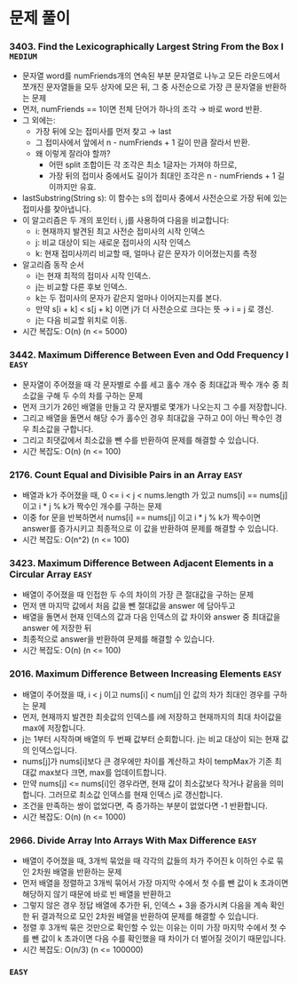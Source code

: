 # 문제 풀이

### 3403. Find the Lexicographically Largest String From the Box I ```MEDIUM```
- 문자열 word를 numFriends개의 연속된 부분 문자열로 나누고 모든 라운드에서 쪼개진 문자열들을 모두 상자에 모은 뒤, 그 중 사전순으로 가장 큰 문자열을 반환하는 문제
- 먼저, numFriends == 1이면 전체 단어가 하나의 조각 → 바로 word 반환.
- 그 외에는:
  + 가장 뒤에 오는 접미사를 먼저 찾고 → last
  + 그 접미사에서 앞에서 n - numFriends + 1 길이 만큼 잘라서 반환.
  + 왜 이렇게 잘라야 할까?
    - 어떤 split 조합이든 각 조각은 최소 1글자는 가져야 하므로,
    - 가장 뒤의 접미사 중에서도 길이가 최대인 조각은 n - numFriends + 1 길이까지만 유효.
- lastSubstring(String s): 이 함수는 s의 접미사 중에서 사전순으로 가장 뒤에 있는 접미사를 찾아냅니다.
- 이 알고리즘은 두 개의 포인터 i, j를 사용하여 다음을 비교합니다:
  + i: 현재까지 발견된 최고 사전순 접미사의 시작 인덱스
  + j: 비교 대상이 되는 새로운 접미사의 시작 인덱스
  + k: 현재 접미사끼리 비교할 때, 얼마나 같은 문자가 이어졌는지를 측정
- 알고리즘 동작 순서
  + i는 현재 최적의 접미사 시작 인덱스.
  + j는 비교할 다른 후보 인덱스.
  + k는 두 접미사의 문자가 같은지 얼마나 이어지는지를 본다.
  + 만약 s[i + k] < s[j + k] 이면 j가 더 사전순으로 크다는 뜻 → i = j 로 갱신.
  + j는 다음 비교할 위치로 이동.
- 시간 복잡도: O(n) (n <= 5000)

### 3442. Maximum Difference Between Even and Odd Frequency I ```EASY```
- 문자열이 주어졌을 때 각 문자별로 수를 세고 홀수 개수 중 최대값과 짝수 개수 중 최소값을 구해 두 수의 차를 구하는 문제
- 먼저 크기가 26인 배열을 만들고 각 문자별로 몇개가 나오는지 그 수를 저장합니다.
- 그리고 배열을 돌면서 해당 수가 홀수인 경우 최대값을 구하고 0이 아닌 짝수인 경우 최소값을 구합니다.
- 그리고 최댓값에서 최소값을 뺀 수를 반환하여 문제를 해결할 수 있습니다.
- 시간 복잡도: O(n) (n <= 100)

### 2176. Count Equal and Divisible Pairs in an Array ```EASY```
- 배열과 k가 주어졌을 때, 0 <= i < j < nums.length 가 있고 nums[i] == nums[j] 이고 i * j % k가 짝수인 개수를 구하는 문제
- 이중 for 문을 반복하면서 nums[i] == nums[j] 이고 i * j % k가 짝수이면 answer를 증가시키고 최종적으로 이 값을 반환하여 문제를 해결할 수 있습니다.
- 시간 복잡도: O(n^2) (n <= 100)

### 3423. Maximum Difference Between Adjacent Elements in a Circular Array ```EASY```
- 배열이 주어졌을 때 인접한 두 수의 차이의 가장 큰 절대값을 구하는 문제
- 먼저 맨 마지막 값에서 처음 값을 뺀 절대값을 answer 에 담아두고
- 배열을 돌면서 현재 인덱스의 값과 다음 인덱스의 값 차이와 answer 중 최대값을 answer 에 저장한 뒤
- 최종적으로 answer을 반환하여 문제를 해결할 수 있습니다.
- 시간 복잡도: O(n) (n <= 100)

### 2016. Maximum Difference Between Increasing Elements ```EASY```
- 배열이 주어졌을 때, i < j 이고 nums[i] < num[j] 인 값의 차가 최대인 경우를 구하는 문제
- 먼저, 현재까지 발견한 최솟값의 인덱스를 i에 저장하고 현재까지의 최대 차이값을 max에 저장합니다.
- j는 1부터 시작하며 배열의 두 번째 값부터 순회합니다. j는 비교 대상이 되는 현재 값의 인덱스입니다.
- nums[j]가 nums[i]보다 큰 경우에만 차이를 계산하고 차이 tempMax가 기존 최대값 max보다 크면, max를 업데이트합니다.
- 만약 nums[j] <= nums[i]인 경우라면, 현재 값이 최소값보다 작거나 같음을 의미합니다. 그러므로 최소값 인덱스를 현재 인덱스 j로 갱신합니다.
- 조건을 만족하는 쌍이 없었다면, 즉 증가하는 부분이 없었다면 -1 반환합니다.
- 시간 복잡도: O(n) (n <= 1000)

### 2966. Divide Array Into Arrays With Max Difference ```EASY```
- 배열이 주어졌을 때, 3개씩 묶었을 때 각각의 값들의 차가 주어진 k 이하인 수로 묶인 2차원 배열을 반환하는 문제
- 먼저 배열을 정렬하고 3개씩 묶어서 가장 마지막 수에서 첫 수를 뺀 값이 k 초과이면 해당하지 않기 때문에 바로 빈 배열을 반환하고
- 그렇지 않은 경우 정답 배열에 추가한 뒤, 인덱스 + 3을 증가시켜 다음을 계속 확인한 뒤 결과적으로 모인 2차원 배열을 반환하여 문제를 해결할 수 있습니다.
- 정렬 후 3개씩 묶은 것만으로 확인할 수 있는 이유는 이미 가장 마지막 수에서 첫 수를 뺀 값이 k 초과이면 다음 수를 확인했을 때 차이가 더 벌어질 것이기 때문입니다.
- 시간 복잡도: O(n/3) (n <= 100000)

### ```EASY```


